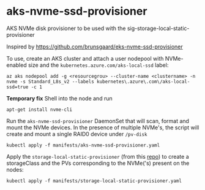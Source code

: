 # aks-nvme-ssd-provisioner
AKS NVMe disk provisioner to be used with the sig-storage-local-static-provisioner

Inspired by https://github.com/brunsgaard/eks-nvme-ssd-provisioner


To use, create an AKS cluster and attach a user nodepool with NVMe-enabled size and the `kubernetes.azure.com/aks-local-ssd` label:


```
az aks nodepool add -g <resourcegrou> --cluster-name <clustername> -n nvme -s Standard_L8s_v2 --labels kubernetes\.azure\.com\/aks-local-ssd=true -c 1
```
**Temporary fix**  Shell into the node and run

```
apt-get install nvme-cli
```

Run the `aks-nvme-ssd-provisioner` DaemonSet that will scan, format and mount the NVMe devices. In the presence of multiple NVMe's, the script will create and mount a single RAID0 device under `/pv-disk`

```
kubectl apply -f manifests/aks-nvme-ssd-provisioner.yaml
```

Apply the `storage-local-static-provisioner` (from this [repo](https://github.com/kubernetes-sigs/sig-storage-local-static-provisioner)) to create a storageClass and the PVs corresponding to the NVMe('s) present on the nodes:

```
kubectl apply -f manifests/storage-local-static-provisioner.yaml
```
